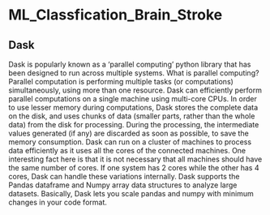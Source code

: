 # ML_Classfication_Brain_Stroke

## Dask
Dask is popularly known as a ‘parallel computing’ python library that has been designed to run across multiple systems. 
What is parallel computing?
Parallel computation is performing multiple tasks (or computations) simultaneously, using more than one resource.
Dask can efficiently perform parallel computations on a single machine using multi-core CPUs. 
In order to use lesser memory during computations, Dask stores the complete data on the disk, and uses chunks of data (smaller parts, rather than the whole data) from the disk for processing. 
During the processing, the intermediate values generated (if any) are discarded as soon as possible, to save the memory consumption.
Dask can run on a cluster of machines to process data efficiently as it uses all the cores of the connected machines. One interesting fact here is that it is not necessary that all machines should have the same number of cores. If one system has 2 cores while the other has 4 cores, Dask can handle these variations internally.
Dask supports the Pandas dataframe and Numpy array data structures to analyze large datasets. Basically, Dask lets you scale pandas and numpy with minimum changes in your code format.
